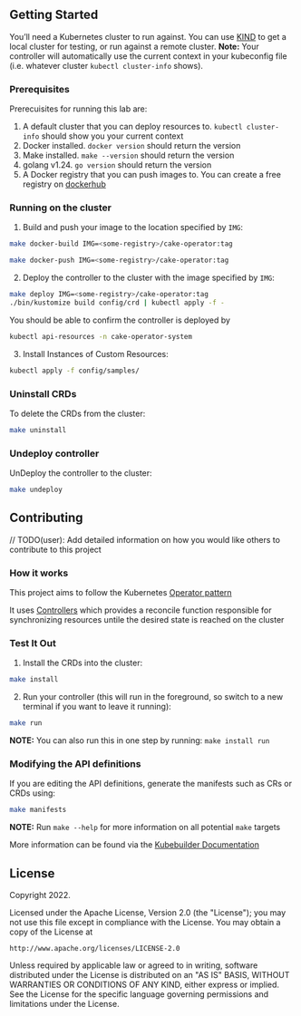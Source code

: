 ## Getting Started
You’ll need a Kubernetes cluster to run against. You can use [KIND](https://sigs.k8s.io/kind) to get a local cluster for testing, or run against a remote cluster.
**Note:** Your controller will automatically use the current context in your kubeconfig file (i.e. whatever cluster `kubectl cluster-info` shows).

### Prerequisites

Prerecuisites for running this lab are: 

1. A default cluster that you can deploy resources to. `kubectl cluster-info` should show you your current context
2. Docker installed. `docker version` should return the version
3. Make installed. `make --version` should return the version
4. golang v1.24. `go version` should return the version
5. A Docker registry that you can push images to. You can create a free registry on [dockerhub](https://www.docker.com/products/docker-hub/)

### Running on the cluster
1. Build and push your image to the location specified by `IMG`:
	
```sh
make docker-build IMG=<some-registry>/cake-operator:tag
```

```sh
make docker-push IMG=<some-registry>/cake-operator:tag
```
	
2. Deploy the controller to the cluster with the image specified by `IMG`:

```sh
make deploy IMG=<some-registry>/cake-operator:tag
./bin/kustomize build config/crd | kubectl apply -f -
```

You should be able to confirm the controller is deployed by 

```sh
kubectl api-resources -n cake-operator-system
```

3. Install Instances of Custom Resources:

```sh
kubectl apply -f config/samples/
```

### Uninstall CRDs
To delete the CRDs from the cluster:

```sh
make uninstall
```

### Undeploy controller
UnDeploy the controller to the cluster:

```sh
make undeploy
```

## Contributing
// TODO(user): Add detailed information on how you would like others to contribute to this project

### How it works
This project aims to follow the Kubernetes [Operator pattern](https://kubernetes.io/docs/concepts/extend-kubernetes/operator/)

It uses [Controllers](https://kubernetes.io/docs/concepts/architecture/controller/) 
which provides a reconcile function responsible for synchronizing resources untile the desired state is reached on the cluster 

### Test It Out
1. Install the CRDs into the cluster:

```sh
make install
```

2. Run your controller (this will run in the foreground, so switch to a new terminal if you want to leave it running):

```sh
make run
```

**NOTE:** You can also run this in one step by running: `make install run`

### Modifying the API definitions
If you are editing the API definitions, generate the manifests such as CRs or CRDs using:

```sh
make manifests
```

**NOTE:** Run `make --help` for more information on all potential `make` targets

More information can be found via the [Kubebuilder Documentation](https://book.kubebuilder.io/introduction.html)

## License

Copyright 2022.

Licensed under the Apache License, Version 2.0 (the "License");
you may not use this file except in compliance with the License.
You may obtain a copy of the License at

    http://www.apache.org/licenses/LICENSE-2.0

Unless required by applicable law or agreed to in writing, software
distributed under the License is distributed on an "AS IS" BASIS,
WITHOUT WARRANTIES OR CONDITIONS OF ANY KIND, either express or implied.
See the License for the specific language governing permissions and
limitations under the License.

